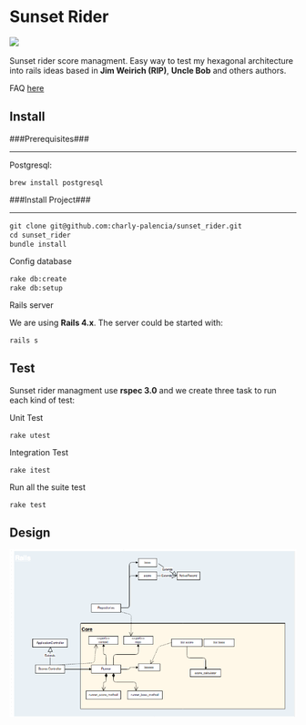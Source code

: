 Sunset Rider
====

![](http://www.aspeb.com.ar/main/images/stories/Afro/Sunset/Sunset_Riders_01.jpg)

Sunset rider score managment. Easy way to test my hexagonal architecture into rails ideas based in **Jim Weirich (RIP)**, **Uncle Bob** and others authors.

FAQ [here](http://www.gamefaqs.com/snes/588706-sunset-riders/faqs/42124)

Install
--

###Prerequisites###
*****

Postgresql:

    brew install postgresql

###Install Project###
***
    git clone git@github.com:charly-palencia/sunset_rider.git
    cd sunset_rider
    bundle install
    
Config database
    
    rake db:create
    rake db:setup

Rails server

We are using **Rails 4.x**. The server could be started with:
    
    rails s

Test
---

Sunset rider managment use **rspec 3.0** and we create three task to run each kind of test:

Unit Test

    rake utest
    
Integration Test

    rake itest
    
Run all the suite test

    rake test

Design 
---

![](public/design.png)


